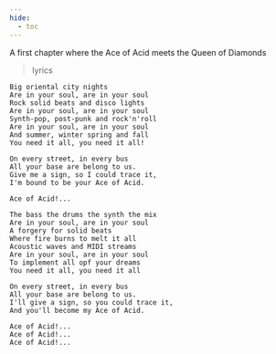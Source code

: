 ```yaml
---
hide:
  - toc
---
```


A first chapter where the Ace of Acid meets the Queen of Diamonds

>lyrics

    Big oriental city nights
    Are in your soul, are in your soul
    Rock solid beats and disco lights
    Are in your soul, are in your soul
    Synth-pop, post-punk and rock'n'roll
    Are in your soul, are in your soul
    And summer, winter spring and fall
    You need it all, you need it all!
    
    On every street, in every bus
    All your base are belong to us.
    Give me a sign, so I could trace it,
    I'm bound to be your Ace of Acid.
    
    Ace of Acid!...
    
    The bass the drums the synth the mix
    Are in your soul, are in your soul
    A forgery for solid beats
    Where fire burns to melt it all
    Acoustic waves and MIDI streams
    Are in your soul, are in your soul
    To implement all opf your dreams
    You need it all, you need it all
    
    On every street, in every bus
    All your base are belong to us.
    I'll give a sign, so you could trace it,
    And you'll become my Ace of Acid.
    
    Ace of Acid!...
    Ace of Acid!...
    Ace of Acid!...
